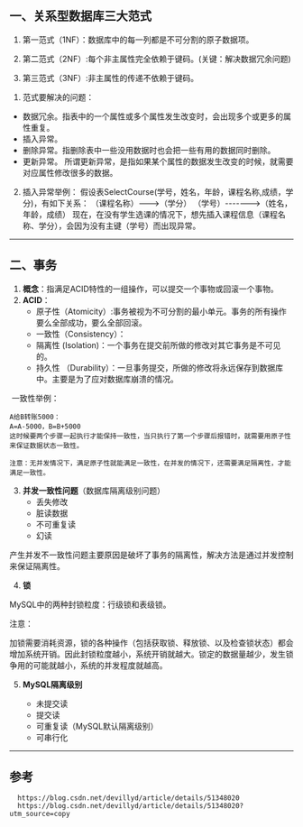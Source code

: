 ## 一、关系型数据库三大范式

1. 第一范式（1NF）：数据库中的每一列都是不可分割的原子数据项。
2. 第二范式（2NF）:每个非主属性完全依赖于键码。(关键：解决数据冗余问题)

3. 第三范式（3NF）:非主属性的传递不依赖于键码。

 1) 范式要解决的问题：

 - 数据冗余。指表中的一个属性或多个属性发生改变时，会出现多个或更多的属性重复。
 - 插入异常。
 - 删除异常。指删除表中一些没用数据时也会把一些有用的数据同时删除。
 - 更新异常。 所谓更新异常，是指如果某个属性的数据发生改变的时候，就需要对应属性修改很多的数据。

 2) 插入异常举例：
  假设表SelectCourse(学号，姓名，年龄，课程名称,成绩，学分)，有如下关系：
（课程名称）--->（学分）
（学号）------->（姓名，年龄，成绩）
现在，在没有学生选课的情况下，想先插入课程信息（课程名称、学分），会因为没有主键（学号）而出现异常。

---------------------
## 二、事务

 1. **概念**：指满足ACID特性的一组操作，可以提交一个事物或回滚一个事物。
 2. **ACID**：
    -  原子性（Atomicity）:事务被视为不可分割的最小单元。事务的所有操作要么全部成功，要么全部回滚。
    -  一致性（Consistency）：
    -  隔离性 (Isolation)：一个事务在提交前所做的修改对其它事务是不可见的。
    -  持久性 （Durability）：一旦事务提交，所做的修改将永远保存到数据库中。主要是为了应对数据库崩溃的情况。

​    一致性举例：

 ```
 A给B转账5000：
 A=A-5000，B=B+5000
 这时候要两个步骤一起执行才能保持一致性，当只执行了第一个步骤后报错时，就需要用原子性来保证数据状态一致性。

 注意：无并发情况下，满足原子性就能满足一致性，在并发的情况下，还需要满足隔离性，才能满足一致性。

 ```

 3. **并发一致性问题**（数据库隔离级别问题）
    -  丢失修改
    -  脏读数据
    -  不可重复读
    -  幻读

​      产生并发不一致性问题主要原因是破坏了事务的隔离性，解决方法是通过并发控制来保证隔离性。

 4. **锁**

   MySQL中的两种封锁粒度：行级锁和表级锁。

   注意：

​         加锁需要消耗资源，锁的各种操作（包括获取锁、释放锁、以及检查锁状态）都会增加系统开销。因此封锁粒度越小，系统开销就越大。锁定的数据量越少，发生锁争用的可能就越小，系统的并发程度就越高。

 5. **MySQL隔离级别**

    * 未提交读
    * 提交读
    * 可重复读（MySQL默认隔离级别）
    * 可串行化
---

## 参考
```
  https://blog.csdn.net/devillyd/article/details/51348020
  https://blog.csdn.net/devillyd/article/details/51348020?utm_source=copy

```

